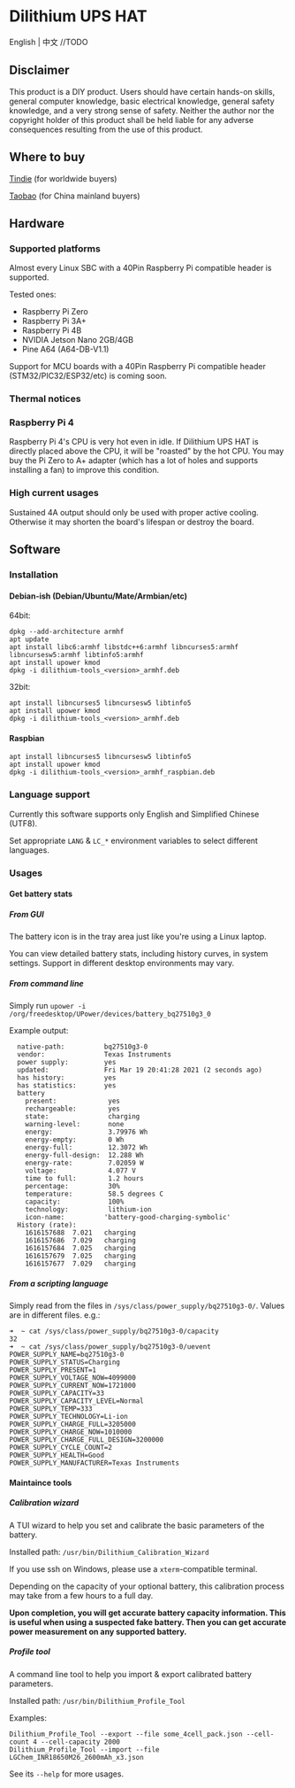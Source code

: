 # Dilithium UPS HAT

English | 中文 //TODO

## Disclaimer
This product is a DIY product. Users should have certain hands-on skills, general computer knowledge, basic electrical knowledge, general safety knowledge, and a very strong sense of safety. Neither the author nor the copyright holder of this product shall be held liable for any adverse consequences resulting from the use of this product.

## Where to buy
[Tindie](https://www.tindie.com/products/sudomaker/dilithium-mini-ups-hat/) (for worldwide buyers)

[Taobao](https://item.taobao.com/item.htm?id=636945235597) (for China mainland buyers)

## Hardware
### Supported platforms
Almost every Linux SBC with a 40Pin Raspberry Pi compatible header is supported.

Tested ones:
- Raspberry Pi Zero
- Raspberry Pi 3A+
- Raspberry Pi 4B
- NVIDIA Jetson Nano 2GB/4GB
- Pine A64 (A64-DB-V1.1)

Support for MCU boards with a 40Pin Raspberry Pi compatible header (STM32/PIC32/ESP32/etc) is coming soon.

### Thermal notices
### Raspberry Pi 4
Raspberry Pi 4's CPU is very hot even in idle. If Dilithium UPS HAT is directly placed above the CPU, it will be "roasted" by the hot CPU. You may buy the Pi Zero to A+ adapter (which has a lot of holes and supports installing a fan) to improve this condition.

### High current usages
Sustained 4A output should only be used with proper active cooling. Otherwise it may shorten the board's lifespan or destroy the board.

## Software

### Installation
#### Debian-ish (Debian/Ubuntu/Mate/Armbian/etc)
64bit:
```
dpkg --add-architecture armhf
apt update
apt install libc6:armhf libstdc++6:armhf libncurses5:armhf libncursesw5:armhf libtinfo5:armhf
apt install upower kmod
dpkg -i dilithium-tools_<version>_armhf.deb
```
32bit:
```
apt install libncurses5 libncursesw5 libtinfo5
apt install upower kmod
dpkg -i dilithium-tools_<version>_armhf.deb
```

#### Raspbian
```
apt install libncurses5 libncursesw5 libtinfo5
apt install upower kmod
dpkg -i dilithium-tools_<version>_armhf_raspbian.deb
```

### Language support
Currently this software supports only English and Simplified Chinese (UTF8).

Set appropriate `LANG` & `LC_*` environment variables to select different languages.

### Usages
#### Get battery stats
##### From GUI
The battery icon is in the tray area just like you're using a Linux laptop.

You can view detailed battery stats, including history curves, in system settings. Support in different desktop environments may vary.

##### From command line
Simply run `upower -i /org/freedesktop/UPower/devices/battery_bq27510g3_0`

Example output:
```
  native-path:          bq27510g3-0
  vendor:               Texas Instruments
  power supply:         yes
  updated:              Fri Mar 19 20:41:28 2021 (2 seconds ago)
  has history:          yes
  has statistics:       yes
  battery
    present:             yes
    rechargeable:        yes
    state:               charging
    warning-level:       none
    energy:              3.79976 Wh
    energy-empty:        0 Wh
    energy-full:         12.3072 Wh
    energy-full-design:  12.288 Wh
    energy-rate:         7.02059 W
    voltage:             4.077 V
    time to full:        1.2 hours
    percentage:          30%
    temperature:         58.5 degrees C
    capacity:            100%
    technology:          lithium-ion
    icon-name:          'battery-good-charging-symbolic'
  History (rate):
    1616157688  7.021   charging
    1616157686  7.029   charging
    1616157684  7.025   charging
    1616157679  7.025   charging
    1616157677  7.029   charging
```
##### From a scripting language
Simply read from the files in `/sys/class/power_supply/bq27510g3-0/`. Values are in different files.
e.g.:
```
➜  ~ cat /sys/class/power_supply/bq27510g3-0/capacity 
32
➜  ~ cat /sys/class/power_supply/bq27510g3-0/uevent
POWER_SUPPLY_NAME=bq27510g3-0
POWER_SUPPLY_STATUS=Charging
POWER_SUPPLY_PRESENT=1
POWER_SUPPLY_VOLTAGE_NOW=4099000
POWER_SUPPLY_CURRENT_NOW=1721000
POWER_SUPPLY_CAPACITY=33
POWER_SUPPLY_CAPACITY_LEVEL=Normal
POWER_SUPPLY_TEMP=333
POWER_SUPPLY_TECHNOLOGY=Li-ion
POWER_SUPPLY_CHARGE_FULL=3205000
POWER_SUPPLY_CHARGE_NOW=1010000
POWER_SUPPLY_CHARGE_FULL_DESIGN=3200000
POWER_SUPPLY_CYCLE_COUNT=2
POWER_SUPPLY_HEALTH=Good
POWER_SUPPLY_MANUFACTURER=Texas Instruments
```

#### Maintaince tools
##### Calibration wizard
A TUI wizard to help you set and calibrate the basic parameters of the battery.

Installed path: `/usr/bin/Dilithium_Calibration_Wizard`

If you use ssh on Windows, please use a `xterm`-compatible terminal.

Depending on the capacity of your optional battery, this calibration process may take from a few hours to a full day.

**Upon completion, you will get accurate battery capacity information. This is useful when using a suspected fake battery. Then you can get accurate power measurement on any supported battery.**

##### Profile tool
A command line tool to help you import & export calibrated battery parameters.

Installed path: `/usr/bin/Dilithium_Profile_Tool`

Examples:
```
Dilithium_Profile_Tool --export --file some_4cell_pack.json --cell-count 4 --cell-capacity 2000
Dilithium_Profile_Tool --import --file LGChem_INR18650M26_2600mAh_x3.json
```

See its `--help` for more usages.

